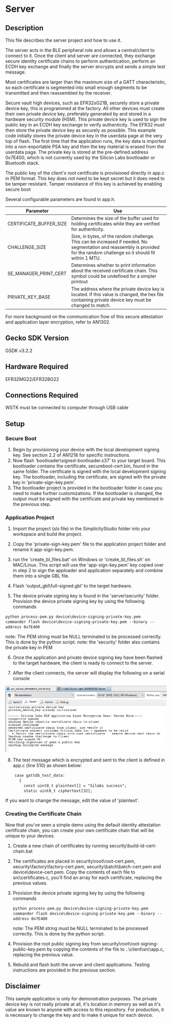 # Server

## Description

This file describes the server project and how to use it.

The server acts in the BLE peripheral role and allows a central/client to connect to it. Once the client and server are connected, they exchange secure identity certificate chains to perform authentication, perform an ECDH key exchange and finally the server encrypts and sends a simple test message. 

Most certificates are larger than the maximum size of a GATT characteristic, so each certificate is segmented into small enough segments to be transmitted and then reassembled by the receiver. 

Secure vault high devices, such as EFR32xG21B, securely store a private device key, this is programmed at the factory. All other devices must create their own private device key, preferably generated by and stored in a hardware security module (HSM). This private device key is used to sign the public key in an ECDH key exchange to verify authenticity. The EFR32 must then store the private device key as securely as possible. This example code initially stores the private device key in the userdata page at the very top of flash. The first time that the application runs, the key data is imported into a non-exportable PSA key and then the key material is erased from the userdata page. The private key is stored at the pre-defined address 0x7E400, which is not currently used by the Silicon Labs bootloader or Bluetooth stack. 

The public key of the client's root certificate is provisioned directly in app.c in PEM format. This key does not need to be kept secret but it does need to be tamper resistant. Tamper resistance of this key is achieved by enabling secure boot 

Several configurable parameters are found in app.h.

| Parameter               | Use                                                          |
| ----------------------- | ------------------------------------------------------------ |
| CERTIFICATE_BUFFER_SIZE | Determines the size of the buffer used for holding certificates while they are verified for authenticity. |
| CHALLENGE_SIZE          | Size, in bytes, of the random challenge. This can be increased if needed. No segmentation and reassembly is provided for the random challenge so it should fit within 1 MTU. |
| SE_MANAGER_PRINT_CERT   | Determines whether to print information about the received certificate chain. This symbol could be undefined for a simpler printout |
| PRIVATE_KEY_BASE        | The address where the private device key is located. If this value is changed, the hex file containing private device key must be changed to match. |



For more background on the communication flow of this secure attestation and application layer encryption, refer to AN1302.

## Gecko SDK Version

GSDK v3.2.2

## Hardware Required

EFR32MG22/EFR32BG22

## Connections Required

WSTK must be connected to computer through USB cable

## Setup

### Secure Boot

1. Begin by provisioning your device with the local development signing key. See section 2.2 of AN1218 for specific instructions.
2.  Now flash 'bootloader\signed-bootloader.s37' to your target board. This bootloader contains the certificate, secureboot-cert.bin, found in the same folder. The certificate is signed with the local development signing key. The bootloader, including the certificate, are signed with the private key in 'private-sign-key.pem'.
3. The bootloader project is provided in the bootloader folder in case you need to make further customizations. If the bootloader is changed, the output must be signed with the certificate and private key mentioned in the previous step.

### Application Project

1. Import the project (sls file) in the SimplicityStudio folder into your workspace and build the project.

2. Copy the 'private-sign-key.pem' file to the application project folder and rename it app-sign-key.pem.

3. run the 'create_bl_files.bat' on Windows or 'create_bl_files.sh' on MAC/Linux. This script will use the 'app-sign-key.pem' key copied over in step 2 to sign the apploader and application separately and combine them into a single GBL file.

4.  Flash 'output_gbl\full-signed.gbl' to the target hardware.

5. The device private signing key is found in the 'server\security' folder. Provision the device private signing key by using the following commands
   
```
python process-pem.py device\device-signing-private-key.pem
commander flash device\device-signing-private-key.pem --binary --address 0x7E400
```

note: The PEM string must be NULL terminated to be processed correctly. This is done by the python script.   note: the 'security' folder also contains the private key in PEM 

6. Once the application and private device signing key have been flashed to the target hardware, the client is ready to connect to the server.

7. After the client connects, the server will display the following on a serial console 

![Server Console Output](Images/server_console.PNG)

8. The test message which is encrypted and sent to the client is defined in app.c (line 510) as shown below:

```
    case gattdb_test_data:
      {
        const uint8_t plaintext[] = "Silabs success";
        static uint8_t ciphertext[32];
```

If you want to change the message, edit the value of 'plaintext'.

### Creating the Certificate Chain

Now that you've seen a simple demo using the default identity attestation certificate chain, you can create your own certificate chain that will be unique to your devices.

1.  Create a new chain of certificates by running security\build-id-cert-chain.bat

2. The certificates are placed in security\root\root-cert.pem, security\factory\factory-cert.pem, security\batch\batch-cert.pem and device\device-cert.pem. Copy the contents of each file to src\certificates.c, you'll find an array for each certificate, replacing the previous values. 

3. Provision the device private signing key by using the following commands

   ```
   python process-pem.py device\device-signing-private-key.pem
   commander flash device\device-signing-private-key.pem --binary --address 0x7E400
   ```
   
   note: The PEM string must be NULL terminated to be processed correctly. This is done by the python script.
   
4. Provision the root public signing key from security\root\root-signing-public-key.pem by copying the contents of the file to ..\client\src\app.c, replacing the previous value.

5. Rebuild and flash both the server and client applications. Testing instructions are provided in the previous section.

## Disclaimer

This sample application is only for demonstration purposes. The private device key is not really private at all, it's location in memory as well as it's value are known to anyone with access to this repository. For production, it is necessary to change the key and to make it unique for each device.



